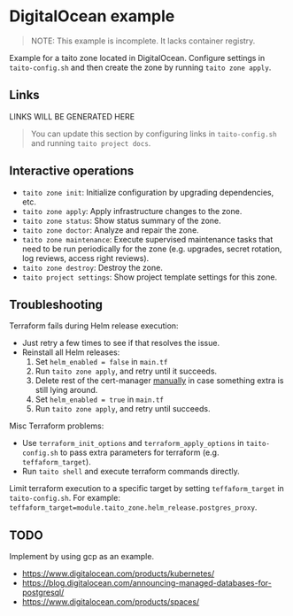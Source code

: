 # DigitalOcean example

> NOTE: This example is incomplete. It lacks container registry.

Example for a taito zone located in DigitalOcean. Configure settings in `taito-config.sh` and then create the zone by running `taito zone apply`.

## Links

[//]: # "GENERATED LINKS START"

LINKS WILL BE GENERATED HERE

[//]: # "GENERATED LINKS END"

> You can update this section by configuring links in `taito-config.sh` and running `taito project docs`.

## Interactive operations

- `taito zone init`: Initialize configuration by upgrading dependencies, etc.
- `taito zone apply`: Apply infrastructure changes to the zone.
- `taito zone status`: Show status summary of the zone.
- `taito zone doctor`: Analyze and repair the zone.
- `taito zone maintenance`: Execute supervised maintenance tasks that need to be run periodically for the zone (e.g. upgrades, secret rotation, log reviews, access right reviews).
- `taito zone destroy`: Destroy the zone.
- `taito project settings`: Show project template settings for this zone.

## Troubleshooting

Terraform fails during Helm release execution:

- Just retry a few times to see if that resolves the issue.
- Reinstall all Helm releases:
  1. Set `helm_enabled = false` in `main.tf`
  2. Run `taito zone apply`, and retry until it succeeds.
  3. Delete rest of the cert-manager [manually](https://github.com/jetstack/cert-manager/issues/2273#issuecomment-564525232) in case something extra is still lying around.
  4. Set `helm_enabled = true` in `main.tf`
  5. Run `taito zone apply`, and retry until succeeds.

Misc Terraform problems:

- Use `terraform_init_options` and `terraform_apply_options` in `taito-config.sh` to pass extra parameters for terraform (e.g. `teffaform_target`).
- Run `taito shell` and execute terraform commands directly.

Limit terraform execution to a specific target by setting `teffaform_target` in `taito-config.sh`. For example: `teffaform_target=module.taito_zone.helm_release.postgres_proxy`.

## TODO

Implement by using gcp as an example.

- https://www.digitalocean.com/products/kubernetes/
- https://blog.digitalocean.com/announcing-managed-databases-for-postgresql/
- https://www.digitalocean.com/products/spaces/
